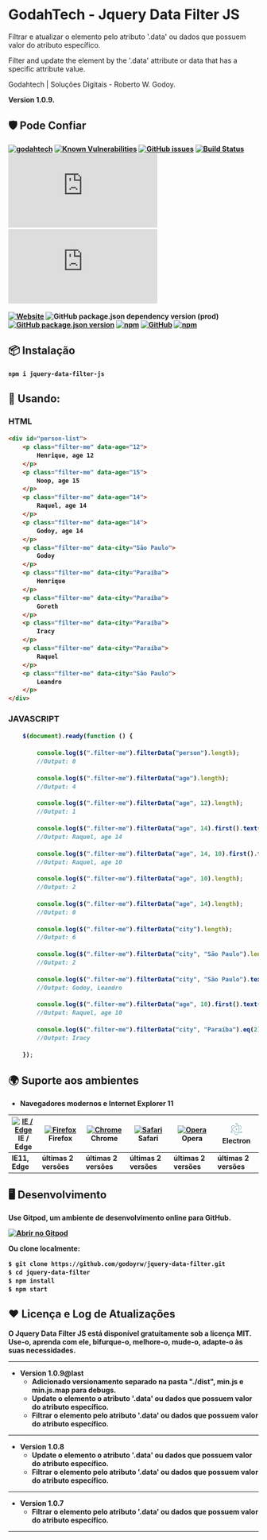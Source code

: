 # GodahTech - Jquery Data Filter JS
<p>Filtrar e atualizar o elemento pelo atributo '.data' ou dados que possuem valor do atributo específico.</p>
<p>Filter and update the element by the '.data' attribute or data that has a specific attribute value.</p>
<p>Godahtech | Soluções Digitais - Roberto W. Godoy.</p>
<b>Version 1.0.9.<b>

## 🛡 Pode Confiar
[![godahtech](https://img.shields.io/endpoint?url=https%3A%2F%2Fgodahtech.com.br%2Fgodahshield.json%3Furl%3Dhttps%3A%2Fgodahtech.com.br%2F)](http://godahtech.com.br/) 
[![Known Vulnerabilities](https://snyk.io/test/github/godoyrw/jquery-data-filter/badge.svg?targetFile=package.json)](https://snyk.io/test/github/godoyrw/jquery-data-filter?targetFile=package.json)
[![GitHub issues](https://img.shields.io/github/issues/godoyrw/jquery-data-filter?style=flat-square)](https://www.npmjs.com/package/jquery-data-filter-js)
[![Build Status](https://travis-ci.com/godoyrw/jquery-data-filter.svg?branch=master)](https://travis-ci.com/godoyrw/jquery-data-filter)
[![GitHub file size in bytes](https://img.shields.io/github/size/godoyrw/jquery-data-filter/dist/jquery-data-filter.1.0.9.min.js?label=size%20min.js&style=flat-square)](https://www.npmjs.com/package/jquery-data-filter-js)
[![GitHub file size in bytes](https://img.shields.io/github/size/godoyrw/jquery-data-filter/dist/jquery-data-filter.1.0.9.min.js?style=flat-square)](https://www.npmjs.com/package/jquery-data-filter-js)

[![Website](https://img.shields.io/website?style=flat-square&url=http%3A%2F%2Fgodahtech.com.br)](http://godahtech.com.br/)
![GitHub package.json dependency version (prod)](https://img.shields.io/github/package-json/dependency-version/godoyrw/jquery-data-filter/jquery?style=flat-square)
[![GitHub package.json version](https://img.shields.io/github/package-json/v/godoyrw/jquery-data-filter?label=github%40latest&style=flat-square)](https://github.com/godoyrw/jquery-data-filter)
[![npm](https://img.shields.io/npm/v/jquery-data-filter-js/latest?registry_uri=https%3A%2F%2Fregistry.npmjs.com%2Fjquery-data-filter-js&style=flat-square)](https://www.npmjs.com/package/jquery-data-filter-js)
[![GitHub](https://img.shields.io/github/license/godoyrw/jquery-data-filter)](https://github.com/godoyrw/jquery-data-filter/blob/master/LICENSE) 
[![npm](https://img.shields.io/npm/dt/jquery-data-filter-js?color=%23d01655&style=flat-square)](https://www.npmjs.com/package/jquery-data-filter-js)

## 📦 Instalação

```bash
npm i jquery-data-filter-js
```

## 🔨 Usando:

### HTML
```html
<div id="person-list">
    <p class="filter-me" data-age="12">
        Henrique, age 12
    </p>
    <p class="filter-me" data-age="15">
        Noop, age 15
    </p>
    <p class="filter-me" data-age="14">
        Raquel, age 14
    </p>
    <p class="filter-me" data-age="14">
        Godoy, age 14
    </p>
    <p class="filter-me" data-city="São Paulo">
        Godoy
    </p>
    <p class="filter-me" data-city="Paraíba">
        Henrique
    </p>
    <p class="filter-me" data-city="Paraíba">
        Goreth
    </p>
    <p class="filter-me" data-city="Paraíba">
        Iracy
    </p>
    <p class="filter-me" data-city="Paraíba">
        Raquel
    </p>
    <p class="filter-me" data-city="São Paulo">
        Leandro
    </p>
</div>
```

### JAVASCRIPT
```javascript
    $(document).ready(function () {

        console.log($(".filter-me").filterData("person").length);
        //Output: 0

        console.log($(".filter-me").filterData("age").length);
        //Output: 4

        console.log($(".filter-me").filterData("age", 12).length);
        //Output: 1
        
        console.log($(".filter-me").filterData("age", 14).first().text());
        //Output: Raquel, age 14

        console.log($(".filter-me").filterData("age", 14, 10).first().text("Raquel, age 10").text());
        //Output: Raquel, age 10
        
        console.log($(".filter-me").filterData("age", 10).length);
        //Output: 2
        
        console.log($(".filter-me").filterData("age", 14).length);
        //Output: 0

        console.log($(".filter-me").filterData("city").length);
        //Output: 6

        console.log($(".filter-me").filterData("city", "São Paulo").length);
        //Output: 2

        console.log($(".filter-me").filterData("city", "São Paulo").text());
        //Output: Godoy, Leandro

        console.log($(".filter-me").filterData("age", 10).first().text());
        //Output: Raquel, age 10

        console.log($(".filter-me").filterData("city", "Paraíba").eq(2).text());
        //Output: Iracy

    });
```

## 🌍 Suporte aos ambientes

- Navegadores modernos e Internet Explorer 11

| [<img src="https://raw.githubusercontent.com/alrra/browser-logos/master/src/edge/edge_48x48.png" alt="IE / Edge" width="24px" height="24px" />](http://godban.github.io/browsers-support-badges/)</br>IE / Edge | [<img src="https://raw.githubusercontent.com/alrra/browser-logos/master/src/firefox/firefox_48x48.png" alt="Firefox" width="24px" height="24px" />](http://godban.github.io/browsers-support-badges/)</br>Firefox | [<img src="https://raw.githubusercontent.com/alrra/browser-logos/master/src/chrome/chrome_48x48.png" alt="Chrome" width="24px" height="24px" />](http://godban.github.io/browsers-support-badges/)</br>Chrome | [<img src="https://raw.githubusercontent.com/alrra/browser-logos/master/src/safari/safari_48x48.png" alt="Safari" width="24px" height="24px" />](http://godban.github.io/browsers-support-badges/)</br>Safari | [<img src="https://raw.githubusercontent.com/alrra/browser-logos/master/src/opera/opera_48x48.png" alt="Opera" width="24px" height="24px" />](http://godban.github.io/browsers-support-badges/)</br>Opera | [<img src="https://raw.githubusercontent.com/alrra/browser-logos/master/src/electron/electron_48x48.png" alt="Electron" width="24px" height="24px" />](http://godban.github.io/browsers-support-badges/)</br>Electron |
| --- | --- | --- | --- | --- | --- |
| IE11, Edge | últimas 2 versões | últimas 2 versões | últimas 2 versões | últimas 2 versões | últimas 2 versões |

## 🖥 Desenvolvimento

Use Gitpod, um ambiente de desenvolvimento online para GitHub.

[![Abrir no Gitpod](https://gitpod.io/button/open-in-gitpod.svg)](https://gitpod.io/#https://github.com/godoyrw/jquery-data-filter)

Ou clone localmente:

```bash
$ git clone https://github.com/godoyrw/jquery-data-filter.git
$ cd jquery-data-filter
$ npm install
$ npm start
```
## ❤️ Licença e Log de Atualizações
O Jquery Data Filter JS está disponível gratuitamente sob a licença MIT.<br/> Use-o, aprenda com ele, bifurque-o, melhore-o, mude-o, adapte-o às suas necessidades.

<hr/>

- <b>Version 1.0.9@last</b> 
    - Adicionado versionamento separado na pasta "./dist", min.js e min.js.map para debugs.
    - Update o elemento o atributo '.data' ou dados que possuem valor do atributo específico.
    - Filtrar o elemento pelo atributo '.data' ou dados que possuem valor do atributo específico.    
<hr/>

- <b>Version 1.0.8</b>
    - Update o elemento o atributo '.data' ou dados que possuem valor do atributo específico.
    - Filtrar o elemento pelo atributo '.data' ou dados que possuem valor do atributo específico.    
<hr/>

- <b>Version 1.0.7</b> 
    - Filtrar o elemento pelo atributo '.data' ou dados que possuem valor do atributo específico.
<hr/>